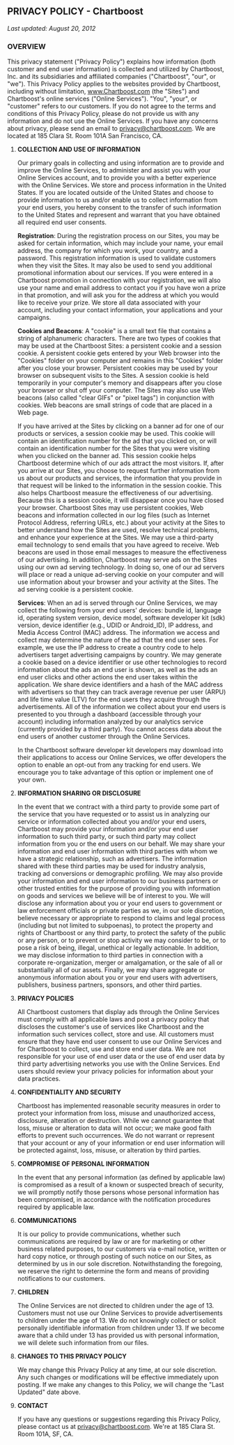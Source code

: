 ## PRIVACY POLICY - Chartboost

*Last updated: August 20, 2012*

### OVERVIEW

This privacy statement ("Privacy Policy") explains how information (both
customer and end user information) is collected and utilized by Chartboost,
Inc. and its subsidiaries and affiliated companies ("Chartboost", "our", or
"we"). This Privacy Policy applies to the websites provided by Chartboost,
including without limitation, www.Chartboost.com (the "Sites") and Chartboost's
online services ("Online Services"). "You", "your", or "customer" refers to our
customers. If you do not agree to the terms and conditions of this Privacy
Policy, please do not provide us with any information and do not use the Online
Services. If you have any concerns about privacy, please send an email to
privacy@chartboost.com. We are located at 185 Clara St. Room 101A San
Francisco, CA.

1.  **COLLECTION AND USE OF INFORMATION**

    Our primary goals in collecting and using information are to provide and
    improve the Online Services, to administer and assist you with your Online
    Services account, and to provide you with a better experience with the
    Online Services. We store and process information in the United States. If
    you are located outside of the United States and choose to provide
    information to us and/or enable us to collect information from your end
    users, you hereby consent to the transfer of such information to the United
    States and represent and warrant that you have obtained all required end
    user consents.

    **Registration**: During the registration process on our Sites, you may be
    asked for certain information, which may include your name, your email
    address, the company for which you work, your country, and a password. This
    registration information is used to validate customers when they visit the
    Sites. It may also be used to send you additional promotional information
    about our services.  If you were entered in a Chartboost promotion in
    connection with your registration, we will also use your name and email
    address to contact you if you have won a prize in that promotion, and will
    ask you for the address at which you would like to receive your prize. We
    store all data associated with your account, including your contact
    information, your applications and your campaigns.

    **Cookies and Beacons**: A "cookie" is a small text file that contains
    a string of alphanumeric characters. There are two types of cookies that
    may be used at the Chartboost Sites: a persistent cookie and a session
    cookie.  A persistent cookie gets entered by your Web browser into the
    "Cookies" folder on your computer and remains in this "Cookies" folder
    after you close your browser.  Persistent cookies may be used by your
    browser on subsequent visits to the Sites. A session cookie is held
    temporarily in your computer's memory and disappears after you close your
    browser or shut off your computer. The Sites may also use Web beacons (also
    called "clear GIFs" or "pixel tags") in conjunction with cookies. Web
    beacons are small strings of code that are placed in a Web page.

    If you have arrived at the Sites by clicking on a banner ad for one of our
    products or services, a session cookie may be used. This cookie will
    contain an identification number for the ad that you clicked on, or will
    contain an identification number for the Sites that you were visiting when
    you clicked on the banner ad. This session cookie helps Chartboost
    determine which of our ads attract the most visitors. If, after you arrive
    at our Sites, you choose to request further information from us about our
    products and services, the information that you provide in that request
    will be linked to the information in the session cookie. This also helps
    Chartboost measure the effectiveness of our advertising. Because this is
    a session cookie, it will disappear once you have closed your browser.
    Chartboost Sites may use persistent cookies, Web beacons and information
    collected in our log files (such as Internet Protocol Address, referring
    URLs, etc.) about your activity at the Sites to better understand how the
    Sites are used, resolve technical problems, and enhance your experience at
    the Sites. We may use a third-party email technology to send emails that
    you have agreed to receive. Web beacons are used in those email messages to
    measure the effectiveness of our advertising. In addition, Chartboost may
    serve ads on the Sites using our own ad serving technology. In doing so,
    one of our ad servers will place or read a unique ad-serving cookie on your
    computer and will use information about your browser and your activity at
    the Sites. The ad serving cookie is a persistent cookie.

    **Services**: When an ad is served through our Online Services, we may
    collect the following from your end users' devices: bundle id, language id,
    operating system version, device model, software developer kit (sdk)
    version, device identifier (e.g., UDID or Android_ID), IP address, and
    Media Access Control (MAC) address. The information we access and collect
    may determine the nature of the ad that the end user sees. For example, we
    use the IP address to create a country code to help advertisers target
    advertising campaigns by country. We may generate a cookie based on
    a device identifier or use other technologies to record information about
    the ads an end user is shown, as well as the ads an end user clicks and
    other actions the end user takes within the application. We share device
    identifiers and a hash of the MAC address with advertisers so that they can
    track average revenue per user (ARPU) and life time value (LTV) for the end
    users they acquire through the advertisements. All of the information we
    collect about your end users is presented to you through a dashboard
    (accessible through your account) including information analyzed by our
    analytics service (currently provided by a third party). You cannot access
    data about the end users of another customer through the Online Services.

    In the Chartboost software developer kit developers may download into their
    applications to access our Online Services, we offer developers the option
    to enable an opt-out from any tracking for end users. We encourage you to
    take advantage of this option or implement one of your own.

2.  **INFORMATION SHARING OR DISCLOSURE**

    In the event that we contract with a third party to provide some part of
    the service that you have requested or to assist us in analyzing our
    service or information collected about you and/or your end users,
    Chartboost may provide your information and/or your end user information to
    such third party, or such third party may collect information from you or
    the end users on our behalf. We may share your information and end user
    information with third parties with whom we have a strategic relationship,
    such as advertisers. The information shared with these third parties may be
    used for industry analysis, tracking ad conversions or demographic
    profiling. We may also provide your information and end user information to
    our business partners or other trusted entities for the purpose of
    providing you with information on goods and services we believe will be of
    interest to you. We will disclose any information about you or your end
    users to government or law enforcement officials or private parties as we,
    in our sole discretion, believe necessary or appropriate to respond to
    claims and legal process (including but not limited to subpoenas), to
    protect the property and rights of Chartboost or any third party, to
    protect the safety of the public or any person, or to prevent or stop
    activity we may consider to be, or to pose a risk of being, illegal,
    unethical or legally actionable. In addition, we may disclose information
    to third parties in connection with a corporate re-organization, merger or
    amalgamation, or the sale of all or substantially all of our assets.
    Finally, we may share aggregate or anonymous information about you or your
    end users with advertisers, publishers, business partners, sponsors, and
    other third parties.

3.  **PRIVACY POLICIES**

    All Chartboost customers that display ads through the Online Services must
    comply with all applicable laws and post a privacy policy that discloses
    the customer's use of services like Chartboost and the information such
    services collect, store and use. All customers must ensure that they have
    end user consent to use our Online Services and for Chartboost to collect,
    use and store end user data. We are not responsible for your use of end
    user data or the use of end user data by third party advertising networks
    you use with the Online Services. End users should review your privacy
    policies for information about your data practices.

4.  **CONFIDENTIALITY AND SECURITY**

    Chartboost has implemented reasonable security measures in order to protect
    your information from loss, misuse and unauthorized access, disclosure,
    alteration or destruction. While we cannot guarantee that loss, misuse or
    alteration to data will not occur; we make good faith efforts to prevent
    such occurrences. We do not warrant or represent that your account or any
    of your information or end user information will be protected against,
    loss, misuse, or alteration by third parties.

5.  **COMPROMISE OF PERSONAL INFORMATION**

    In the event that any personal information (as defined by applicable law)
    is compromised as a result of a known or suspected breach of security, we
    will promptly notify those persons whose personal information has been
    compromised, in accordance with the notification procedures required by
    applicable law.

6.  **COMMUNICATIONS**

    It is our policy to provide communications, whether such communications are
    required by law or are for marketing or other business related purposes, to
    our customers via e-mail notice, written or hard copy notice, or through
    posting of such notice on our Sites, as determined by us in our sole
    discretion.  Notwithstanding the foregoing, we reserve the right to
    determine the form and means of providing notifications to our customers.

7.  **CHILDREN**

    The Online Services are not directed to children under the age of 13.
    Customers must not use our Online Services to provide advertisements to
    children under the age of 13. We do not knowingly collect or solicit
    personally identifiable information from children under 13. If we become
    aware that a child under 13 has provided us with personal information, we
    will delete such information from our files.

8.  **CHANGES TO THIS PRIVACY POLICY**

    We may change this Privacy Policy at any time, at our sole discretion. Any
    such changes or modifications will be effective immediately upon posting.
    If we make any changes to this Policy, we will change the "Last Updated"
    date above.

9.  **CONTACT**

    If you have any questions or suggestions regarding this Privacy Policy,
    please contact us at privacy@chartboost.com. We're at 185 Clara St. Room
    101A, SF, CA.


